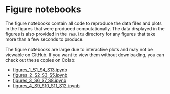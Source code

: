 # Figure notebooks

The figure notebooks contain all code to reproduce the data files and plots
in the figures that were produced computationally. The data displayed in the 
figures is also provided in the `results` directory for any figures that take 
more than a few seconds to produce.

The figure notebooks are large due to interactive plots and may not be viewable
on GitHub. If you want to view them without downloading, you can check out these
copies on Colab:
* [figures_1_S1_S4_S13.ipynb](https://colab.research.google.com/drive/17QAKv74C6uX78Mo8pFMNVDBkPgz5J9R_?usp=sharing)
* [figures_2_S2_S3_S5.ipynb](https://colab.research.google.com/drive/1jow6x2fB1612bK6kPRDBNkbPSBJRXKHB?usp=sharing)
* [figures_3_S6_S7_S8.ipynb](https://colab.research.google.com/drive/1i__DTmPCY77xRam9EPC_RNExCs9e-4S-?usp=sharing)
* [figures_4_S9_S10_S11_S12.ipynb](https://colab.research.google.com/drive/17fLKFcO5usQjkmzasnIelOyHarrF8HQ8?usp=sharing)
